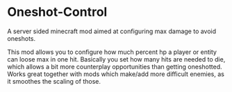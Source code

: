 # Oneshot-Control
A  server sided minecraft mod aimed at configuring max damage to avoid oneshots.

This mod allows you to configure how much percent hp a player or entity can loose max in one hit. 
Basically you set how many hits are needed to die, which allows a bit more counterplay opportunities than getting oneshotted.
Works great together with mods which make/add more difficult enemies, as it smoothes the scaling of those.
